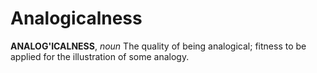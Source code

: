 # Analogicalness

**ANALOG'ICALNESS**, _noun_ The quality of being analogical; fitness to be applied for the illustration of some analogy.